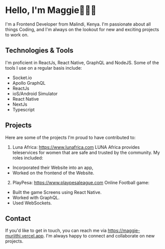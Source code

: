 # Hello, I'm Maggie🦸🏽‍♀️

I'm a Frontend Developer from Malindi, Kenya. I'm passionate about all things Coding, and I'm always on the lookout for new and exciting projects to work on.

## Technologies & Tools
I'm proficient in ReactJs, React Native, GraphQL and NodeJS. Some of the tools I use on a regular basis include:

- Socket.io
- Apollo GraphQL
- ReactJs
- ioS/Android Simulator
- React Native
- NextJs
- Typescript


## Projects
Here are some of the projects I'm proud to have contributed to:
1. Luna Africa: https://www.lunafrica.com LUNA Africa provides teleservices for women that are safe and trusted by the community. My roles included: 
- Incorporated their Website into an app, 
- Worked on the frontend of the Website.

2. PlayPesa: https://www.playpesaleague.com Online Football game: 
- Built the game Screens using React Native. 
- Worked with GraphQL.
- Used WebSockets.

## Contact
If you'd like to get in touch, you can reach me via https://maggie-muriithi.vercel.app. I'm always happy to connect and collaborate on new projects.
